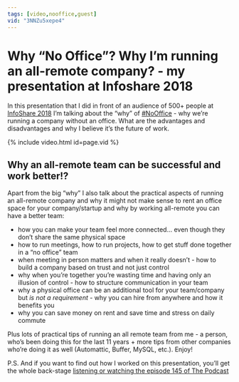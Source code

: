 ```yaml
---
tags: [video,nooffice,guest]
vid: "3NNZu5xepe4"
---
```


# Why “No Office”? Why I’m running an all-remote company? - my presentation at Infoshare 2018

In this presentation that I did in front of an audience of 500+ people at [InfoShare 2018](https://Infoshare.pl) I’m talking about the “why” of [#NoOffice](/tag/NoOffice) - why we’re running a company without an office. What are the advantages and disadvantages and why I believe it’s the future of work.

{% include video.html id=page.vid %}

<!--More-->

## Why an all-remote team can be successful and work better!?

Apart from the big “why” I also talk about the practical aspects of running an all-remote company and why it might not make sense to rent an office space for your company/startup and why by working all-remote you can have a better team:

- how you can make your team feel more connected... even though they don’t share the same physical space
- how to run meetings, how to run projects, how to get stuff done together in a “no office” team
- when meeting in person matters and when it really doesn’t - how to build a company based on trust and not just control
- why when you’re together you’re wasting time and having only an illusion of control - how to structure communication in your team
- why a physical office can be an additional tool for your team/company but *is not a requirement* - why you can hire from anywhere and how it benefits you
- why you can save money on rent and save time and stress on daily commute

Plus lots of practical tips of running an all remote team from me - a person, who’s been doing this for the last 11 years + more tips from other companies who’re doing it as well (Automattic, Buffer, MySQL, etc.). Enjoy!

P.S. And if you want to find out how I worked on this presentation, you’ll get the whole back-stage [listening or watching the episode 145 of The Podcast](https://sliwinski.com/thepodcast-145/)



[n]: https://nozbe.com/
[p]: https://thepodcast.fm/